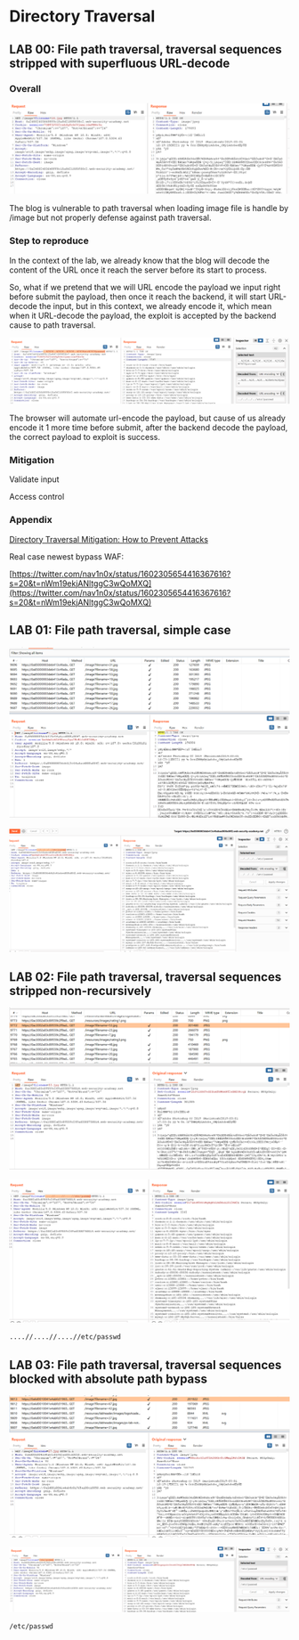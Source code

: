 # Directory Traversal

## LAB 00: ****File path traversal, traversal sequences stripped with superfluous URL-decode****

### Overall

![Untitled](Directory%20Traversal%20ec0e332278224f3fbe00041a6f842903/Untitled.png)

The blog is vulnerable to path traversal when loading image file is handle by /image but not properly defense against path traversal.

### Step to reproduce

In the context of the lab, we already know that the blog will decode the content of the URL once it reach the server before its start to process. 

So, what if we pretend that we will URL encode the payload we input right before submit the payload, then once it reach the backend, it will start URL-decode the input, but in this context, we already encode it, which mean when it URL-decode the payload, the exploit is accepted by the backend cause to path traversal.

![Untitled](Directory%20Traversal%20ec0e332278224f3fbe00041a6f842903/Untitled%201.png)

The browser will automate url-encode the payload, but cause of us already encode it 1 more time before submit, after the backend decode the payload, the correct payload to exploit is success.

### Mitigation

Validate input

Access control 

### Appendix

[Directory Traversal Mitigation: How to Prevent Attacks](https://brightsec.com/blog/directory-traversal-mitigation/)

Real case newest bypass WAF:

[https://twitter.com/nav1n0x/status/1602305654416367616?s=20&t=nWm19ekjANltggC3wQoMXQ](https://twitter.com/nav1n0x/status/1602305654416367616?s=20&t=nWm19ekjANltggC3wQoMXQ)

## LAB 01: **File path traversal, simple case**

![Untitled](Directory%20Traversal%20ec0e332278224f3fbe00041a6f842903/Untitled%202.png)

![Untitled](Directory%20Traversal%20ec0e332278224f3fbe00041a6f842903/Untitled%203.png)

## LAB 02: ****File path traversal, traversal sequences stripped non-recursively****

![Untitled](Directory%20Traversal%20ec0e332278224f3fbe00041a6f842903/Untitled%204.png)

![Untitled](Directory%20Traversal%20ec0e332278224f3fbe00041a6f842903/Untitled%205.png)

```bash
....//....//....//etc/passwd
```

## LAB 03: ****File path traversal, traversal sequences blocked with absolute path bypass****

![Untitled](Directory%20Traversal%20ec0e332278224f3fbe00041a6f842903/Untitled%206.png)

![Untitled](Directory%20Traversal%20ec0e332278224f3fbe00041a6f842903/Untitled%207.png)

```bash
/etc/passwd
```
